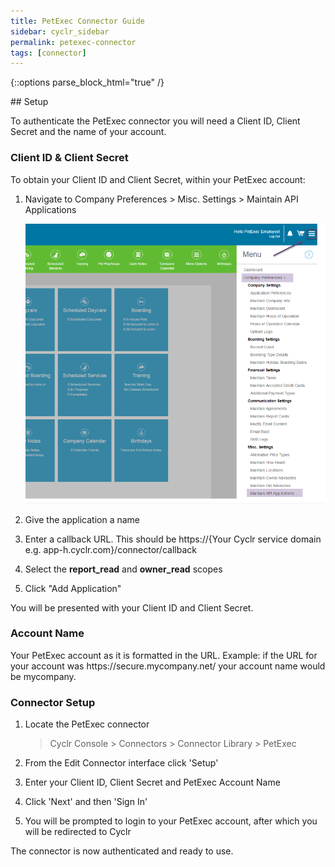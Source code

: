```yaml
---
title: PetExec Connector Guide
sidebar: cyclr_sidebar
permalink: petexec-connector
tags: [connector]
---
```

{::options parse_block_html="true" /}
<section class="card py-5 my-5">
## Setup

To authenticate the PetExec connector you will need a Client ID, Client Secret and the name of your account.

### Client ID & Client Secret

To obtain your Client ID and Client Secret, within your PetExec account:

1. Navigate to Company Preferences > Misc. Settings > Maintain API Applications

   ![petexec portal](./images/petexec_img_1.png)

2. Give the application a name

3. Enter a callback URL. This should be https://{Your Cyclr service domain e.g. <span>app-h.cyclr.</span>com}/connector/callback

4. Select the **report_read** and **owner_read** scopes

5. Click "Add Application"

You will be presented with your Client ID and Client Secret.

### Account Name

Your PetExec account as it is formatted in the URL. Example: if the URL for your account was https://<span>secure.mycompany.</span>net/ your account name would be mycompany.

### Connector Setup

1. Locate the PetExec connector

   > Cyclr Console > Connectors > Connector Library > PetExec

2. From the Edit Connector interface click 'Setup'

3. Enter your Client ID, Client Secret and PetExec Account Name

4. Click 'Next' and then 'Sign In'

5. You will be prompted to login to your PetExec account, after which you will be redirected to Cyclr

The connector is now authenticated and ready to use.

</section>
